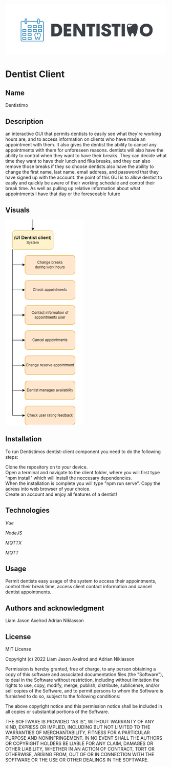 ![Logo](./img/Logo_Dentistimo.png "Dentistimo logo")

# Dentist Client

## **Name**
Dentistimo

## **Description**
an interactive GUI that permits dentists to easily see what they're working hours are, and to access information on clients who have made an appointment with them. It also gives the dentist the ability to cancel any appointments with them for unforeseen reasons. 
dentists will also have the ability to control when they want to have their breaks. They can decide what time they want to have their lunch and fika breaks, and they can also remove those breaks if they so choose 
dentists also have the ability to change the first name, last name, email address, and password that they have signed up with the account.
the point of this GUI is to allow dentist to easily and quickly be aware of their working schedule and control their break time. As well as pulling up relative information about what appointments I have that day or the foreseeable future
## **Visuals**
![decomposition_component](./img/decomposition_dentist_component.png "decomposition_component")


## **Installation** 
To run Dentistimos dentist-client component you need to do the following steps:

Clone the repository on to your device.   
Open a terminal and navigate to the client folder, where you will first type "npm install" which will install the neccesary dependencies.   
When the installation is complete you will type "npm run serve". Copy the adress into web browser of your choice.   
Create an account and enjoy all features of a dentist!
## **Technologies**
*Vue*

*NodeJS*

*MQTTX*

*MQTT*
## **Usage**
Permit dentists easy usage of the system to access their appointments, control their break time, access client contact information and cancel dentist appointments.  
## **Authors and acknowledgment**
Liam Jason Axelrod 
Adrian Niklasson
## **License**
MIT License

Copyright (c) 2022 Liam Jason Axelrod and Adrian Niklasson

Permission is hereby granted, free of charge, to any person obtaining a copy
of this software and associated documentation files (the "Software"), to deal
in the Software without restriction, including without limitation the rights
to use, copy, modify, merge, publish, distribute, sublicense, and/or sell
copies of the Software, and to permit persons to whom the Software is
furnished to do so, subject to the following conditions:

The above copyright notice and this permission notice shall be included in all
copies or substantial portions of the Software.

THE SOFTWARE IS PROVIDED "AS IS", WITHOUT WARRANTY OF ANY KIND, EXPRESS OR
IMPLIED, INCLUDING BUT NOT LIMITED TO THE WARRANTIES OF MERCHANTABILITY,
FITNESS FOR A PARTICULAR PURPOSE AND NONINFRINGEMENT. IN NO EVENT SHALL THE
AUTHORS OR COPYRIGHT HOLDERS BE LIABLE FOR ANY CLAIM, DAMAGES OR OTHER
LIABILITY, WHETHER IN AN ACTION OF CONTRACT, TORT OR OTHERWISE, ARISING FROM,
OUT OF OR IN CONNECTION WITH THE SOFTWARE OR THE USE OR OTHER DEALINGS IN THE
SOFTWARE.
